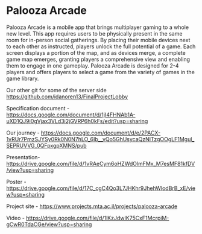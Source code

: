 # Palooza Arcade

Palooza Arcade is a mobile app that brings multiplayer gaming to a whole new level.
This app requires users to be physically present in the same room for in-person social gatherings. By placing their mobile devices next to each other as instructed, players unlock the full potential of a game. Each screen displays a portion of the map, and as devices merge, a complete game map emerges, granting players a comprehensive view and enabling them to engage in one gameplay.
Palooza Arcade is designed for 2-4 players and offers players to select a game from the variety of games in the game library.

Our other git for some of the server side 
https://github.com/idanoren13/FinalProjectLobby

Specification document - 
https://docs.google.com/document/d/1jI4FHNAb1A-uXD1QJ9i0gVjax3VLd3i2jGVRP6h0kFs/edit?usp=sharing

Our journey -
https://docs.google.com/document/d/e/2PACX-1vRUr7PmzSJYSy0Rk0N0N7hLO_6Ib__vQo5GhUsycaQzNITzgOOgLF1Mgul_SEPRUVVG_0QFpxgpXMNS/pub

Presentation-
https://drive.google.com/file/d/1vRAeCym6oHZWdOlmFMx_M7esMF81kfDV/view?usp=sharing

Poster - 
https://drive.google.com/file/d/17C_cgC4Qo3L7JHKhr9JhehWlodBrB_xE/view?usp=sharing

Project site - 
https://www.projects.mta.ac.il/projects/palooza-arcade

Video - 
https://drive.google.com/file/d/1lKzJdwIK75CxF1McrpiM-gCwR0TdaCGe/view?usp=sharing
